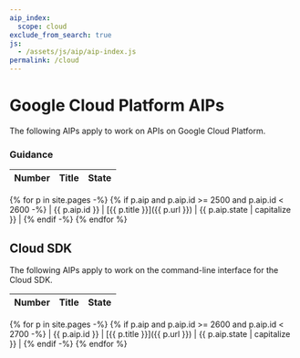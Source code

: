 ```yaml
---
aip_index:
  scope: cloud
exclude_from_search: true
js:
  - /assets/js/aip/aip-index.js
permalink: /cloud
---
```


# Google Cloud Platform AIPs

The following AIPs apply to work on APIs on Google Cloud Platform.

### Guidance

<!-- prettier-ignore-start -->

| Number | Title | State |
| -----: | ----- | ----- |
{% for p in site.pages -%}
{% if p.aip and p.aip.id >= 2500 and p.aip.id < 2600 -%}
| {{ p.aip.id }} | [{{ p.title }}]({{ p.url }}) | {{ p.aip.state | capitalize }} |
{% endif -%}
{% endfor %}

<!-- prettier-ignore-end -->

## Cloud SDK

The following AIPs apply to work on the command-line interface for the
Cloud SDK.

<!-- prettier-ignore-start -->

| Number | Title | State |
| -----: | ----- | ----- |
{% for p in site.pages -%}
{% if p.aip and p.aip.id >= 2600 and p.aip.id < 2700 -%}
| {{ p.aip.id }} | [{{ p.title }}]({{ p.url }}) | {{ p.aip.state | capitalize }} |
{% endif -%}
{% endfor %}

<!-- prettier-ignore-end -->

